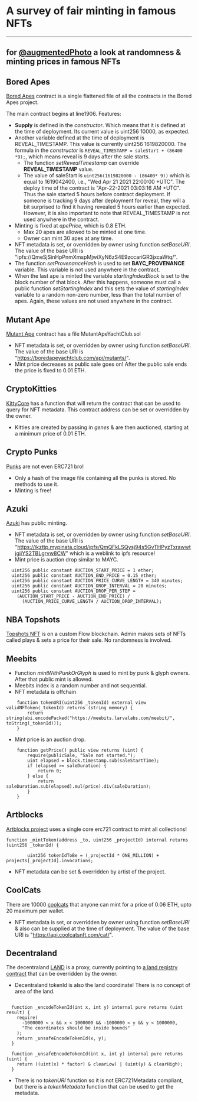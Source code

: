 # A survey of fair minting in famous NFTs
---
for [@augmentedPhoto](https://twitter.com/augmentedPhoto)
a look at randomness & minting prices in famous NFTs
---

## Bored Apes

[Bored Apes](https://etherscan.io/address/0xbc4ca0eda7647a8ab7c2061c2e118a18a936f13d#code) contract is a single flattened file of all the contracts in the Bored Apes project.

The main contract begins at line1906.
Features:

- **Supply** is defined in the _constructor_. Which means that it is defined at the time of deployment. Its current value is uint256 10000, as expected.
- Another variable defined at the time of deployment is REVEAL_TIMESTAMP. This value is currently uint256 1619820000. The formula in the _constructor_ is ```REVEAL_TIMESTAMP = saleStart + (86400 *9);```, which means reveal is 9 days after the sale starts.
  - The function _setRevealTimestamp_ can override **REVEAL_TIMESTAMP** value.
  - The value of saleStart is ```uint256(1619820000 - (86400* 9))``` which is equal to 1619042400, i.e., "Wed Apr 21 2021 22:00:00 +UTC". The deploy time of the contract is "Apr-22-2021 03:03:16 AM +UTC". Thus the sale started 5 hours before contract deployment.
  If someone is tracking 9 days after deployment for reveal, they will a bit surprised to find it having revealed 5 hours earlier than expected. However, it is also important to note that REVEAL_TIMESTAMP is not used anywhere in the contract.
- Minting is fixed at _apePrice_, which is 0.8 ETH.
  - Max 20 apes are allowed to be minted at one time.
  - Owner can mint 30 apes at any time.
- NFT metadata is set, or overridden by owner using function _setBaseURI_. The value of the base URI is "ipfs://QmeSjSinHpPnmXmspMjwiXyN6zS4E9zccariGR3jxcaWtq/".
- The function _setProvenanceHash_ is used to set **BAYC_PROVENANCE** variable. This variable is not used anywhere in the contract.
- When the last ape is minted the variable _startingIndexBlock_ is set to the block number of that block. After this happens, someone must call a public function _setStartingIndex_ and this sets the value of _startingIndex_ variable to a random non-zero number, less than the total number of apes. Again, these values are not used anywhere in the contract.

## Mutant Ape

[Mutant Ape](https://etherscan.io/address/0x60e4d786628fea6478f785a6d7e704777c86a7c6#code) contract has a file MutantApeYachtClub.sol

- NFT metadata is set, or overridden by owner using function _setBaseURI_. The value of the base URI is "https://boredapeyachtclub.com/api/mutants/".
- Mint price decreases as public sale goes on! After the public sale ends the price is fixed to 0.01 ETH.

## CryptoKitties

[KittyCore](https://etherscan.io/address/0x06012c8cf97bead5deae237070f9587f8e7a266d#code) has a function that will return the contract that can be used to query for NFT metadata. This contract address can be set or overridden by the owner.
- Kitties are created by passing in _genes_ & are then auctioned, starting at a minimum price of 0.01 ETH.

## Crypto Punks

[Punks](https://github.com/larvalabs/cryptopunks/blob/master/contracts/CryptoPunksMarket.sol) are not even ERC721 bro!
- Only a hash of the image file containing all the punks is stored. No methods to use it.
- Minting is free!

## Azuki

[Azuki](https://etherscan.io/token/0xed5af388653567af2f388e6224dc7c4b3241c544#code) has public minting.

- NFT metadata is set, or overridden by owner using function _setBaseURI_. The value of the base URI is "https://ikzttp.mypinata.cloud/ipfs/QmQFkLSQysj94s5GvTHPyzTxrawwtjgiiYS2TBLgrvw8CW" which is a weblink to ipfs resource!
- Mint price is auction drop similar to MAYC.

```solidity
  uint256 public constant AUCTION_START_PRICE = 1 ether;
  uint256 public constant AUCTION_END_PRICE = 0.15 ether;
  uint256 public constant AUCTION_PRICE_CURVE_LENGTH = 340 minutes;
  uint256 public constant AUCTION_DROP_INTERVAL = 20 minutes;
  uint256 public constant AUCTION_DROP_PER_STEP =
    (AUCTION_START_PRICE - AUCTION_END_PRICE) /
      (AUCTION_PRICE_CURVE_LENGTH / AUCTION_DROP_INTERVAL);
```

## NBA Topshots

[Topshots NFT](https://github.com/dapperlabs/nba-smart-contracts/blob/master/contracts/TopShot.cdc) is on a custom Flow blockchain.
Admin makes sets of NFTs called plays & sets a price for their sale. No randomness is involved.

## Meebits

- Function _mintWithPunkOrGlyph_ is used to mint by punk & glyph owners. After that public mint is allowed.
- Meebits index is a random number and not sequential.
- NFT metadata is offchain

```solidity
    function tokenURI(uint256 _tokenId) external view validNFToken(_tokenId) returns (string memory) {
        return string(abi.encodePacked("https://meebits.larvalabs.com/meebit/", toString(_tokenId)));
    }
```

- Mint price is an auction drop.

```solidity
    function getPrice() public view returns (uint) {
        require(publicSale, "Sale not started.");
        uint elapsed = block.timestamp.sub(saleStartTime);
        if (elapsed >= saleDuration) {
            return 0;
        } else {
            return saleDuration.sub(elapsed).mul(price).div(saleDuration);
        }
    }
```

## Artblocks

[Artblocks project](https://etherscan.io/address/0xa7d8d9ef8d8ce8992df33d8b8cf4aebabd5bd270#code) uses a single core erc721 contract to mint all collections!

```solidity
function _mintToken(address _to, uint256 _projectId) internal returns (uint256 _tokenId) {

        uint256 tokenIdToBe = (_projectId * ONE_MILLION) + projects[_projectId].invocations;
```

- NFT metadata can be set & overridden by artist of the project.

## CoolCats

There are 10000 [coolcats](https://etherscan.io/address/0x1a92f7381b9f03921564a437210bb9396471050c#code) that anyone can mint for a price of 0.06 ETH, upto 20 maximum per wallet.

- NFT metadata is set, or overridden by owner using function _setBaseURI_ & also can be supplied at the time of deployment. The value of the base URI is "https://api.coolcatsnft.com/cat/".

## Decentraland

The decentraland [LAND](https://etherscan.io/token/0xf87e31492faf9a91b02ee0deaad50d51d56d5d4d#code) is a proxy, currently pointing to [a land registry contract](https://etherscan.io/address/0x554bb6488ba955377359bed16b84ed0822679cdc) that can be overridden by the owner.

- Decentraland tokenId is also the land coordinate! There is no concept of area of the land.

```solidity

  function _encodeTokenId(int x, int y) internal pure returns (uint result) {
    require(
      -1000000 < x && x < 1000000 && -1000000 < y && y < 1000000,
      "The coordinates should be inside bounds"
    );
    return _unsafeEncodeTokenId(x, y);
  }

  function _unsafeEncodeTokenId(int x, int y) internal pure returns (uint) {
    return ((uint(x) * factor) & clearLow) | (uint(y) & clearHigh);
  }
```

- There is no _tokenURI_ function so it is not ERC721Metadata compliant, but there is a _tokenMetadata_ function that can be used to get the metadata.
